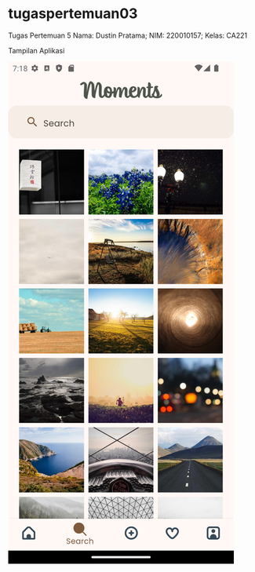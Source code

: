 # tugaspertemuan03

Tugas Pertemuan 5
Nama: Dustin Pratama; NIM: 220010157; Kelas: CA221

Tampilan Aplikasi

![](Screenshot_1730618330.png)
